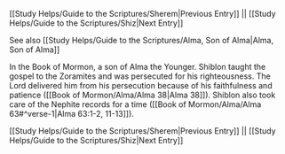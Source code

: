 [[Study Helps/Guide to the Scriptures/Sherem|Previous Entry]]  ||  [[Study Helps/Guide to the Scriptures/Shiz|Next Entry]]

 See also [[Study Helps/Guide to the Scriptures/Alma, Son of Alma|Alma, Son of Alma]]

 In the Book of Mormon, a son of Alma the Younger. Shiblon taught the gospel to the Zoramites and was persecuted for his righteousness. The Lord delivered him from his persecution because of his faithfulness and patience ([[Book of Mormon/Alma/Alma 38|Alma 38]]). Shiblon also took care of the Nephite records for a time ([[Book of Mormon/Alma/Alma 63#^verse-1|Alma 63:1-2, 11-13]]).

[[Study Helps/Guide to the Scriptures/Sherem|Previous Entry]]  ||  [[Study Helps/Guide to the Scriptures/Shiz|Next Entry]]